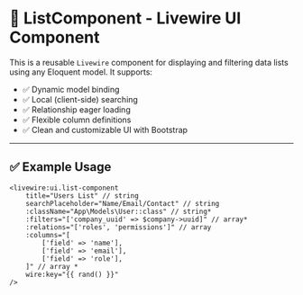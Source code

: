 # 📄 ListComponent - Livewire UI Component

This is a reusable `Livewire` component for displaying and filtering data lists using any Eloquent model. It supports:

- ✅ Dynamic model binding
- ✅ Local (client-side) searching
- ✅ Relationship eager loading
- ✅ Flexible column definitions
- ✅ Clean and customizable UI with Bootstrap

---

## ✅ Example Usage

```blade
<livewire:ui.list-component
    title="Users List" // string
    searchPlaceholder="Name/Email/Contact" // string
    :className="App\Models\User::class" // string*
    :filters="['company_uuid' => $company->uuid]" // array*
    :relations="['roles', 'permissions']" // array
    :columns="[
        ['field' => 'name'],
        ['field' => 'email'],
        ['field' => 'role'],
    ]" // array *
    wire:key="{{ rand() }}"
/>

